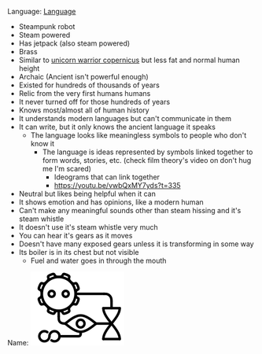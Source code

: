 Language: [Language](Language/Language.md)

* Steampunk robot
* Steam powered
* Has jetpack (also steam powered)
* Brass
* Similar to [unicorn warrior copernicus](https://unicorn-warriors-eternal.fandom.com/wiki/Copernicus) but less fat and normal human height
* Archaic (Ancient isn't powerful enough)
* Existed for hundreds of thousands of years
* Relic from the very first humans humans
* It never turned off for those hundreds of years
* Knows most/almost all of human history
* It understands modern languages but can't communicate in them
* It can write, but it only knows the ancient language it speaks
	* The language looks like meaningless symbols to people who don't know it
		* The language is ideas represented by symbols linked together to form words, stories, etc. (check film theory's video on don't hug me I'm scared)
			* Ideograms that can link together
			* https://youtu.be/vwbQxMY7yds?t=335
* Neutral but likes being helpful when it can
* It shows emotion and has opinions, like a modern human
* Can't make any meaningful sounds other than steam hissing and it's steam whistle
* It doesn't use it's steam whistle very much
* You can hear it's gears as it moves
* Doesn't have many exposed gears unless it is transforming in some way
* Its boiler is in its chest but not visible
	* Fuel and water goes in through the mouth


Name:
![the-observer.svg](Images/the-observer.svg)